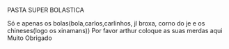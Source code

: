 PASTA SUPER
BOLASTICA

Só e apenas os bolas(bola,carlos,carlinhos, jl broxa, corno do je e os chineses(logo os xinamans))
Por favor arthur coloque as suas merdas aqui
Muito Obrigado
